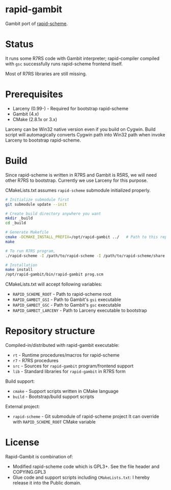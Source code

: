 # rapid-gambit

Gambit port of [rapid-scheme](https://www.rapid-scheme.org/).

# Status

It runs some R7RS code with Gambit interpreter; rapid-compiler compiled 
with `gsc` successfully runs rapid-scheme frontend itself.

Most of R7RS libraries are still missing.

# Prerequisites

- Larceny (0.99-) - Required for bootstrap rapid-scheme
- Gambit (4.x)
- CMake (2.8.1x or 3.x)

Larceny can be Win32 native version even if you build on Cygwin. 
Build script will automagically converts Cygwin path into Win32 path when 
invoke Larceny to bootstrap rapid-scheme. 

# Build

Since rapid-scheme is written in R7RS and Gambit is R5RS, we will need other 
R7RS to bootstrap. Currently we use Larceny for this purpose.

CMakeLists.txt assumes `rapid-scheme` submodule initialized properly.

```sh
# Initialize submodule first
git submodule update --init

# Create build directory anywhere you want
mkdir _build
cd _build

# Generate Makefile
cmake -DCMAKE_INSTALL_PREFIX=/opt/rapid-gambit ../   # Path to this repository
make

# To run R7RS program,
./rapid-scheme -I /path/to/rapid-scheme -I /path/to/rapid-scheme/share prog.scm

# Installation
make install
/opt/rapid-gambit/bin/rapid-gambit prog.scm
```

CMakeLists.txt will accept following variables:

- `RAPID_SCHEME_ROOT`    - Path to rapid-scheme root
- `RAPID_GAMBIT_GSI`     - Path to Gambit's `gsi` executable
- `RAPID_GAMBIT_GSC`     - Path to Gambit's `gsc` executable
- `RAPID_GAMBIT_LARCENY` - Path to Larceny executable to bootstrap

# Repository structure

Compiled-in/distributed with rapid-gambit executable:

- `rt`  - Runtime procedures/macros for rapid-scheme
- `r7`  - R7RS procedures
- `src` - Sources for `rapid-gambit` program/frontend support
- `lib` - Standard libraries for `rapid-gambit` in R7RS form

Build support:

- `cmake` - Support scripts written in CMake language
- `build` - Bootstrap/build support scripts

External project:

- `rapid-scheme` - Git submodule of rapid-scheme project
  It can override with `RAPID_SCHEME_ROOT` CMake variable

# License

Rapid-Gambit is combination of:

- Modified rapid-scheme code which is GPL3+. 
  See the file header and COPYING.GPL3
- Glue code and support scripts including `CMakeLists.txt`:
  I hereby release it into the Public domain.


